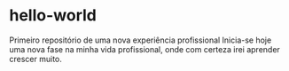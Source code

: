 # hello-world
Primeiro repositório de uma nova experiência profissional
Inicia-se hoje uma nova fase na minha vida profissional, onde com certeza irei aprender crescer muito.
